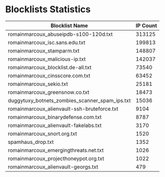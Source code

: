 # Blocklists Statistics
| Blocklist Name | IP Count |
|----|----|
| romainmarcoux_abuseipdb-s100-120d.txt | 313125 |
| romainmarcoux_isc.sans.edu.txt | 199813 |
| romainmarcoux_stamparm.txt | 148807 |
| romainmarcoux_malicious-ip.txt | 142037 |
| romainmarcoux_blocklist.de-all.txt | 73540 |
| romainmarcoux_cinsscore.com.txt | 63452 |
| romainmarcoux_sekio.txt | 25181 |
| romainmarcoux_greensnow.co.txt | 18473 |
| duggytuxy_botnets_zombies_scanner_spam_ips.txt | 15036 |
| romainmarcoux_alienvault-ssh-bruteforce.txt | 9104 |
| romainmarcoux_binarydefense.com.txt | 8787 |
| romainmarcoux_alienvault-fakelabs.txt | 3170 |
| romainmarcoux_snort.org.txt | 1520 |
| spamhaus_drop.txt | 1352 |
| romainmarcoux_emergingthreats.net.txt | 1026 |
| romainmarcoux_projecthoneypot.org.txt | 1022 |
| romainmarcoux_alienvault-georgs.txt | 479 |
